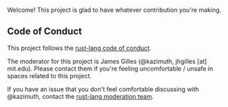 Welcome! This project is glad to have whatever contribution you're making.

## Code of Conduct

This project follows the [rust-lang code of conduct](https://www.rust-lang.org/policies/code-of-conduct).

The moderator for this project is James Gilles (@kazimuth, jhgilles \[at\] mit.edu). Please contact them if you're feeling uncomfortable / unsafe in spaces related to this project.

If you have an issue that you don't feel comfortable discussing with @kazimuth, contact the [rust-lang moderation team](https://www.rust-lang.org/governance/teams/moderation).
